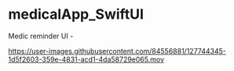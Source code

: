 # medicalApp_SwiftUI


Medic reminder UI -



https://user-images.githubusercontent.com/84556881/127744345-1d5f2603-359e-4831-acd1-4da58729e065.mov

